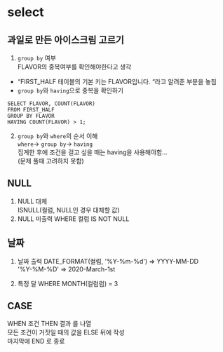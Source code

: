 # select

## 과일로 만든 아이스크림 고르기
1. `group by` 여부 <br>
  FLAVOR의 중복여부를 확인해야한다고 생각<br>
  - “FIRST_HALF 테이블의 기본 키는 FLAVOR입니다. “라고 알려준 부분을 놓침  
  -  `group by`와 `having`으로 중복을 확인하기  
   ```
   SELECT FLAVOR, COUNT(FLAVOR)
   FROM FIRST_HALF
   GROUP BY FLAVOR
   HAVING COUNT(FLAVOR) > 1;
   ```  

2. `group by`와 `where`의 순서 이해<br>
    `where`→ `group by`→ `having`<br>
    집계한 후에 조건을 걸고 싶을 때는 having을 사용해야함…<br>
    (문제 풀때 고려하지 못함)<br>

## NULL
1. NULL 대체 <br>
  ISNULL(컬럼, NULL인 경우 대체할 값)
2. NULL 미출력
  WHERE 컬럼 IS NOT NULL

## 날짜
1. 날짜 출력
  DATE_FORMAT(컬럼, '%Y-%m-%d') => YYYY-MM-DD<br>
  '%Y-%M-%D' => 2020-March-1st 

2. 특정 달
  WHERE MONTH(컬럼럼) = 3

## CASE
  WHEN 조건 THEN 결과 를 나열  
  모든 조건이 거짓일 때의 값을 ELSE 뒤에 작성  
  마지막에 END 로 종료  